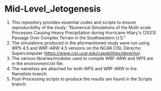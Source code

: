# Mid-Level_Jetogenesis
1. This repository provides essential codes and scripts to ensure reproducibility of the study: "Numerical Simulations of the Multi-scale Processes Causing Heavy Precipitation during Hurricane Hilary's (2023) Passage Over Complex Terrain in the Southwestern U.S."
2. The simulations produced in the aformentioned study were run using WPS 4.5 and WRF-ARW 4.5 versions on the NCAR CISL Derecho Supercomputer (https://www.cisl.ucar.edu/capabilities/derecho).
3. The various libraries/modules used to compile WRF-ARW and WPS are in the environment.txt file.
4. The namelists are attached for both WPS and WRF-ARW in the Namelists branch.
5. Post-Processing scripts to produce the results are found in the Scripts branch.
